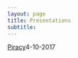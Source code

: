 ```yaml
---
layout: page
title: Presentations
subtitle:
---
```


[Piracy](https://rawgit.com/spitalnyd/spitalnyd-piracy101-presentation/master/Spitalnyd-Piracy.html)4-10-2017
